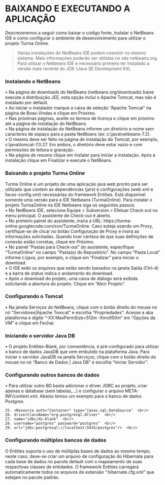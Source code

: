 <h1>BAIXANDO E EXECUTANDO A APLICAÇÃO</h1>

Descreveremos a seguir como baixar o código fonte, instalar o NetBeans IDE e como configurar o ambiente de desenvolvimento para utilizar o projeto Turma Online.

> Várias instalações do NetBeans IDE podem coexistir no mesmo sistema. Mais informações poderão ser obtidas no site netbeans.org. Para utilizar o Netbeans IDE é necessário primeiro ter instalado a versão mais recente do JDK (Java SE Development Kit).

<h3>Instalando o NetBeans</h3>
•	Na página de downloads do NetBeans (netbeans.org/downloads) baixe execute a distribuição JEE, esta opção inclui o Apache Tomcat, mas não é instalado por default. <br />
•	Ao iniciar o instalador marque a caixa de seleção “Apache Tomcat” na página de Boas-Vindas e clique em Próximo. <br />
•	Nas próximas páginas, aceite os termos de licença e clique em próximo até a página de instalação do NetBeans. <br />
•	Na página de instalação do NetBeans informe um diretório e nome sem caracteres de espaço para a pasta NetBeans (ex: c:\java\netbeans-7.2). <br />
•	O mesmo deve ser feito na página de instalação do Tomcat, por exemplo, c:\java\tomcat-7.0.27. Em ambos, o diretório deve estar vazio e com permissões de leitura e gravação. <br />
•	Na página de resumo clique em Instalar para iniciar a instalação. Após a instalação clique em Finalizar e execute o NetBeans. <br />

<h3>Baixando o projeto Turma Online</h3>
Turma Online é um projeto de uma aplicação java web pronto para ser utilizado que contem as dependências (jars) e configurações (web.xml e faces-config.xml) necessárias do framework Entities. Está disponível somente uma versão para a IDE Netbeans (TurmaOnline). Para instalar o projeto TurmaOnline na IDE Netbeans siga os seguintes passos: <br />
•	No NetBeans IDE, selecione Equipe > Subversion > Efetuar Check-out no menu principal. O assistente de Check-out é aberto. <br />
•	No primeiro painel do assistente, insira a URL: https://turma-online.googlecode.com/svn/TurmaOnline. Caso esteja usando um Proxy, certifique-se de clicar no botão Configuração de Proxy e insira as informações solicitadas. Quando tiver certeza de que suas definições de conexão estão corretas, clique em Próximo. <br />
•	No painel “Pastas para Check-out” do assistente, especifique “TurmaOnline” no campo “Pasta(s) do Repositório”. No campo “Pasta Local” informe c:\java, por exemplo, e clique em “Finalizar” para iniciar o download. <br />
•	O IDE exibi os arquivos que estão sendo baixados na janela Saída (Ctrl-4) e a barra de status indica o andamento do download. <br />
•	Após o download do projeto, uma caixa de diálogo será exibida solicitando a abertura do projeto. Clique em “Abrir Projeto”. <br />

<h3>Configurando o Tomcat</h3>
•	Na janela Serviços do NetBeans, clique com o botão direito do mouse no nó “Servidores|Apache Tomcat” e escolha “Propriedades”. Acesse a aba plataforma e digite “-XX:MaxPermSize=512m -Xmx950m” em “Opções da VM” e clique em Fechar. <br />

<h3>Iniciando o servidor Java DB</h3>
•	O projeto Entities-Blank, por conveniência, é pré-configurado para utilizar o banco de dados JavaDB que vem embutido na plataforma Java. Para iniciar o servidor JavaDB na janela Serviços, clique com o botão direito do mouse no nó “Banco de Dados | Java DB” e escolha “Iniciar Servidor”. <br />

<h3>Configurando outros bancos de dados</h3>
•	Para utilizar outro BD basta adicionar o driver JDBC ao projeto, criar apenas o database (sem tabelas,...) e configurar o arquivo META-INF/context.xml. Abaixo temos um exemplo para o banco de dados Postgres. <br />

```
25. <Resource auth="Container" type="javax.sql.DataSource"  <br/>
26. driverClassName="org.postgresql.Driver"  <br/>
27. name="jdbc/ds-blank"  <br/>
28. username="postgres" password="postgres"  <br/>
29. url="jdbc:postgresql://localhost:5433/postgres"/>  <br/>
```


<h3>Configurando múltiplos bancos de dados</h3>
O Entities suporta o uso de múltiplas bases de dados ao mesmo tempo, neste caso, deve-se criar um arquivo de configuração do Hibernate para cada base de dados no pacote default com o mapeamento de suas respectivas classes de entidades. O framework Entities carregará automaticamente todos os arquivos de extensão “.hibernate.cfg.xml” que estejam no pacote padrão.